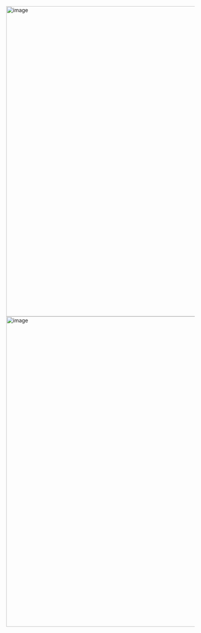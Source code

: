 <img width="829" alt="image" src="https://github.com/jose-aese/wizeline-entregable1/assets/45864492/956068cd-2c48-476d-9c35-4ac98eadd61a">


<img width="829" alt="image" src="https://github.com/jose-aese/wizeline-entregable1/assets/45864492/5d3fa4e1-91c6-438a-9cba-cf597a2333e7">
